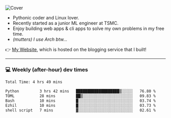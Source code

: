 ![Cover](https://i.imgur.com/BmnIp4h.jpg)

- Pythonic coder and Linux lover.
- Recently started as a junior ML engineer at TSMC.
- Enjoy building web apps & cli apps to solve my own problems in my free time.
- _(mutters) I use Arch btw..._

👉️ [My Website](https://whoosh.blog/@hank), which is hosted on the blogging service that I built!

---

### 💻 Weekly (after-hour) dev times

<!--START_SECTION:waka-->

```txt
Total Time: 4 hrs 49 mins

Python         3 hrs 42 mins   ███████████████████▒░░░░░   76.80 %
TOML           28 mins         ██▒░░░░░░░░░░░░░░░░░░░░░░   09.83 %
Bash           10 mins         █░░░░░░░░░░░░░░░░░░░░░░░░   03.74 %
Ezhil          10 mins         █░░░░░░░░░░░░░░░░░░░░░░░░   03.73 %
shell script   7 mins          ▓░░░░░░░░░░░░░░░░░░░░░░░░   02.61 %
```

<!--END_SECTION:waka-->
